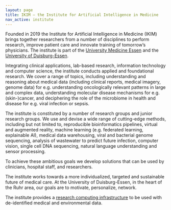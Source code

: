 ```yaml
---
layout: page
title: IKIM – the Institute for Artificial Intelligence in Medicine
nav_active: institute
---
```

Founded in 2019 the Institute for Artificial Intelligence in Medicine (IKIM) brings together researchers from a number of disciplines to perform research, improve patient care and innovate training of tomorrow’s physicians. The institute is part of the [University Medicine Essen](https://www.uk-essen.de) and the [University of Duisburg-Essen](https://www.uni-due.de).

Integrating clinical applications, lab-based research, information technology and computer science, the institute conducts applied and foundational research. We  cover a range of topics, including understanding and reasoning about medical data (including clinical reports, medical imagery, genome data) for e.g.  understanding oncologically relevant patterns in large and complex data, understanding molecular disease mechanisms for e.g. (skin-)cancer, and deciphering the role of the microbiome in health and disease for e.g. viral infection or sepsis.

The institute is constituted by a number of research groups and junior research groups. We use and devise a wide range of cutting-edge methods, including but not limited to, reproducible bioinformatics pipelines, virtual and augmented reality, machine learning (e.g.  federated learning, explainable AI), medical data warehousing, viral and bacterial genome sequencing, analysis of wastewater to predict future infection, computer vision, single cell DNA sequencing, natural language understanding and sensor processing. 

To achieve these ambitious goals we develop solutions that can be used by clinicians, hospital staff, and researchers. 

The institute works towards a more individualized, targeted and sustainable future of medical care. At the University of Duisburg-Essen, in the heart of the Ruhr area, our goals are to motivate, personalize, network.

The institute provides a [research computing infrastructure](https://ikim-essen.github.io/ClusterDocs/) to be used with de-identified medical and environmental data.

